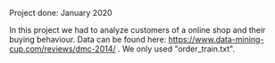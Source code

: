 Project done: January 2020

In this project we had to analyze customers of a online shop and their buying behaviour.
Data can be found here: https://www.data-mining-cup.com/reviews/dmc-2014/ . We only used "order_train.txt". 
